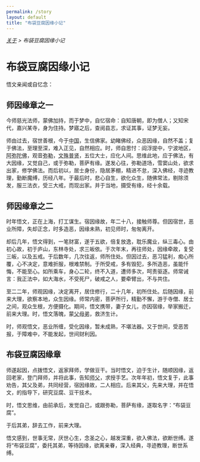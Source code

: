 ```yaml
---
permalink: /story
layout: default
title: "布袋豆腐因缘小记"
---
```


<div style="font-style: italic;"><a href="/about">关于</a> &gt; <span>布袋豆腐因缘小记</span></div>

# 布袋豆腐因缘小记

悟文亲闻或自忆念：

## 师因缘章之一

今师慈光法师，蒙佛加持，而于梦中，自忆宿命：自知唐朝，即为僧人；又知宋代，嘉兴某寺，身为住持。梦寤之后，查阅县志，求证其事，证梦无妄。

师由过去，宿世善根，今于<abbr title="中国：指有正法住持的中心国家。">中国</abbr>，生信佛家。幼睹佛经，众恶因缘，自然不盖；复于佛法，至理至深，难入正见，自然相应。时，师自思忖：阎浮提中，宁波地区，<abbr title="阿弥陀佛：即丰干禅师。">阿弥陀佛</abbr>，观音<abbr title="弥勒：即布袋和尚。">弥勒</abbr>，<abbr title="文殊、普贤：即寒山、拾得。">文殊普贤</abbr>，五位大士，应化人间。思维此地，应于佛法，有大因缘，又觉自己，或于弥勒，菩萨有缘。遂发心往，弥勒道场，雪窦山处，欲求出家，修学佛法。而后初以，居士身份，隐居茅棚，精进不怠，深入佛经，寻迹教理，勤断魔缚，历经八年。于最后时，悲心自生，欲化众生，随佛常法，剔除须发，服三法衣，受三大戒，而现出家。并于当地，摄受有缘，经十余载。

## 师因缘章之二

时年悟文，正在上海，打工谋生。宿因缘故，年二十八，接触师尊。但因宿世，恶业所障，失却正念，时多造恶，因缘未熟，初见师时，匆匆离开。

却后几年，悟文得到，一笔财富，遂于五欲，倍复放逸，耽乐魔业，纵三毒心。由初心故，初于庐山，东林寺处，求三皈依。于次年末，再往师处，因缘牵故，复受三皈，以及五戒。于后数年，几次往返，师所住处。但因过去，恶习猛利，痴心所覆，心不决定，意难折服，根难禁制。于所受戒，多有毁犯，多所造恶，虽能忏悔，不能至心。如所乘车，身心二轮，终不入道，遭师多次，呵责驱逐。师常诫言：我正法中，如大海水，不受死尸，破戒之人，要牵臂出，不与共住。

至二二年，师观因缘，决定离开，居住修行，二十几年，初所住处。后随因缘，前来大理，欲察本地，众生因缘。师常内密，菩萨所行，精勤不懈，游于寺僧、居士之间，观众生根，方便摄化。期间，悟文携带，妻子女儿，亦因宿缘，举家搬迁，前来大理。时，悟文落魄，蒙<abbr title="父母弟：指父、母、弟。">父母弟</abbr>，救济生计。

时，师观悟文，恶业所缠，受化因缘，暂未成熟，不堪法器。又于世间，受恶苦报，于障难中，不能发起，世间财利因。

## 布袋豆腐因缘章

师遂起因，点拨悟文，返家拜师，学做豆干。当时悟文，迫于生计，随顺因缘，返回老家，登门拜师，并将此事，告知<abbr title="师父：指传授世间手艺的师父。">师父</abbr>，求授手艺。次年年初，悟文复于，此事劝告，其父及弟，共同经营，宿因缘故，二人相应。后来其父，先来大理，并在悟文，的指导下，研究豆腐、豆干技术。

时，悟文思维，由前承后，发觉自己，或跟弥勒，菩萨有缘，遂取名字：“布袋豆腐”。

于后其弟，辞去工作，前来大理。

悟文感到，世事无常，厌世心生，念圣之心，越发深重，欲入佛法，欲断世缚。遂将“布袋豆腐”，委托其弟，等待因缘，欲离亲眷，深入经典，寻迹教理，断世系缚。
